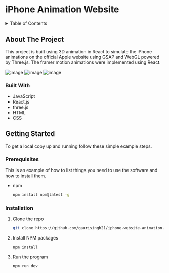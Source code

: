 # iPhone Animation Website 

<!-- TABLE OF CONTENTS -->
<details>
  <summary>Table of Contents</summary>
  <ol>
    <li>
      <a href="#about-the-project">About The Project</a>
      <ul>
        <li><a href="#built-with">Built With</a></li>
      </ul>
    </li>
    <li>
      <a href="#getting-started">Getting Started</a>
      <ul>
        <li><a href="#prerequisites">Prerequisites</a></li>
        <li><a href="#installation">Installation</a></li>
      </ul>
    </li>
  </ol>
</details>


<!-- ABOUT THE PROJECT -->
## About The Project

This project is built using 3D animation in React to simulate the iPhone animations on the official Apple website using GSAP and WebGL powered by Three.js. The framer motion animations were implemented using React.

![image](https://github.com/gaurisingh21/iphone-website-animation/assets/92681996/e1121996-8012-4542-8362-472686ec857d|width=50)
![image](https://github.com/gaurisingh21/iphone-website-animation/assets/92681996/4795bcc5-307a-42ab-a63c-f593b7ef1283|width=50)
![image](https://github.com/gaurisingh21/iphone-website-animation/assets/92681996/1b50a8fb-bd44-4f70-9a41-5446680ae5c1|width=50)


### Built With

* JavaScript
* React.js
* three.js
* HTML
* CSS

<!-- GETTING STARTED -->
## Getting Started

To get a local copy up and running follow these simple example steps.

### Prerequisites

This is an example of how to list things you need to use the software and how to install them.
* npm
  ```sh
  npm install npm@latest -g
  ```

### Installation

1. Clone the repo
   ```sh
   git clone https://github.com/gaurisingh21/iphone-website-animation.git
   ```
2. Install NPM packages
   ```sh
   npm install
   ```
3. Run the program
   ```sh
   npm run dev
   ```
